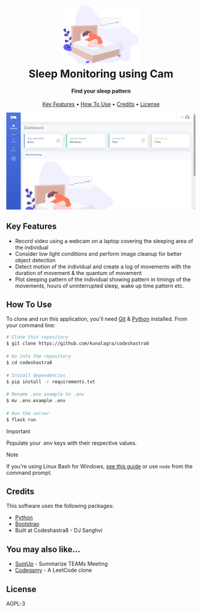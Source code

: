 <h1 align="center">
  <br>
  <a href="https://sleep-tracking-cs8.onrender.com/"><img src="https://github.com/kunalagra/codeshastra8/blob/main/static/img/undraw_sleep_analysis_o-5-f9.svg" alt="Personalized Insurance Premium" width="200"></a>
  <br>
  Sleep Monitoring using Cam
  <br>
</h1>

<h4 align="center">Find your sleep pattern</h4>

<p align="center">
  <a href="#key-features">Key Features</a> •
  <a href="#how-to-use">How To Use</a> •
  <a href="#credits">Credits</a> •
  <a href="#license">License</a>
</p>

![screenshot](https://raw.githubusercontent.com/kunalagra/codeshastra8/main/static/img/screenshot.jpeg)

## Key Features

- Record video using a webcam on a laptop covering the sleeping area of the individual 
- Consider low light conditions and perform image cleanup for better object detection
- Detect motion of the individual and create a log of movements with the duration of movement & the quantum of movement 
- Plot sleeping pattern of the individual showing pattern in timings of the movements, hours of uninterrupted sleep, wake up time pattern etc.

## How To Use

To clone and run this application, you'll need [Git](https://git-scm.com) & [Python](https://www.python.org/) installed. From your command line:

```bash
# Clone this repository
$ git clone https://github.com/kunalagra/codeshastra8

# Go into the repository
$ cd codeshastra8

# Install dependencies
$ pip install -r requirements.txt

# Rename .env.example to .env
$ mv .env.example .env

# Run the server
$ flask run 
```
> [!IMPORTANT]  
> Populate your .env keys with their respective values. 

> [!NOTE]
> If you're using Linux Bash for Windows, [see this guide](https://www.howtogeek.com/261575/how-to-run-graphical-linux-desktop-applications-from-windows-10s-bash-shell/) or use `node` from the command prompt.

## Credits

This software uses the following packages:

- [Python](https://www.python.org/)
- [Bootstrao](https://react.dev/)
- Built at Codeshastra8 - DJ Sanghvi


## You may also like...

- [SumUp](https://github.com/kunalagra/SumUp) - Summarize TEAMs Meeting
- [Codegamy](https://github.com/kunalagra/codegamy) - A LeetCode clone

## License

AGPL-3

